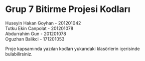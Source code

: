 # Grup 7 Bitirme Projesi Kodları

Huseyin Hakan Goyhan    - 201201042 \
Tutku Ekin Canpolat     - 201201078 \
Abdurrahim Gun          - 201201078 \
Oguzhan Balikci         - 171201053 

Proje kapsamında yazılan kodları yukarıdaki klasörlerin içerisinde bulabilirsiniz.
